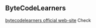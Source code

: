 ## ByteCodeLearners
<a href="https://www.bytecodelearners.club">bytecodelearners official web-site</a>
Check
